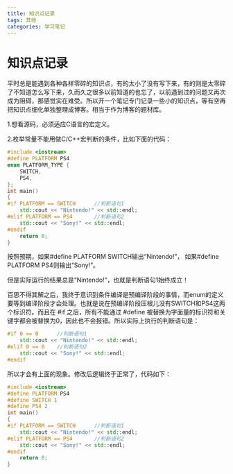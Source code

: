 ```yaml
---
title: 知识点记录
tags: 其他
categories: 学习笔记
---
```


# 知识点记录

平时总是能遇到各种各样零碎的知识点，有的太小了没有写下来，有的则是太零碎了不知道怎么写下来，久而久之很多以前知道的也忘了，以前遇到过的问题又再次成为阻碍，那感觉实在难受。所以开一个笔记专门记录一些小的知识点，等有空再把知识点细化单独整理成博客。相当于作为博客的题材库。



1.想看源码，必须适应C语言的宏定义。

2.枚举常量不能用做C/C++宏判断的条件，比如下面的代码：

~~~c++
#include <iostream>
#define PLATFORM PS4
enum PLATFORM_TYPE {
	SWITCH,
	PS4,
};
int main()
{
#if PLATFORM == SWITCH		//判断语句1
	std::cout << "Nintendo!" << std::endl;
#elif PLATFORM == PS4		//判断语句2
	std::cout << "Sony!" << std::endl;
#endif
	return 0;
}
~~~

按照预期，如果#define PLATFORM SWITCH输出“Nintendo!”， 如果#define PLATFORM PS4则输出“Sony!”。

但是实际运行的结果总是“Nintendo!”，也就是判断语句1始终成立！

百思不得其解之后，我终于意识到条件编译是预编译阶段的事情，而enum的定义要等到编译阶段才会处理。也就是说在预编译阶段压根儿没有SWITCH和PS4这两个标识符。而且在 #if 之后，所有不能通过 #define 被替换为字面量的标识符和关键字都会被替换为0，因此也不会报错。所以实际上执行的判断语句是：

~~~c++
#if 0 == 0		//判断语句1
	std::cout << "Nintendo!" << std::endl;
#elif 0 == 0	//判断语句2
	std::cout << "Sony!" << std::endl;
#endif
~~~

所以才会有上面的现象。修改后逻辑终于正常了，代码如下：

~~~c++
#include <iostream>
#define PLATFORM PS4
#define SWITCH 1
#define PS4 2
int main()
{
#if PLATFORM == SWITCH		//判断语句1
	std::cout << "Nintendo!" << std::endl;
#elif PLATFORM == PS4		//判断语句2
	std::cout << "Sony!" << std::endl;
#endif
	return 0;
}
~~~

